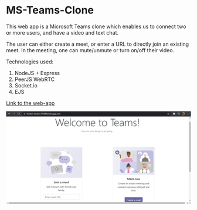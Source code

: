 # MS-Teams-Clone
This web app is a Microsoft Teams clone which enables us to connect two or more users, and have a video and text chat.

The user can either create a meet, or enter a URL to directly join an existing meet.
In the meeting, one can mute/unmute or turn on/off their video.

Technologies used:
1. NodeJS + Express
2. PeerJS WebRTC
3. Socket.io
4. EJS


[Link to the web-app](https://hidden-stream-57558.herokuapp.com/)

![alt text](https://github.com/A-Arya/MS-Teams-Clone/blob/main/public/images/Screenshot%20(572).png)





